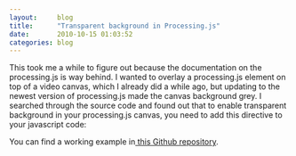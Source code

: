 ```yaml
---
layout:     blog
title:      "Transparent background in Processing.js"
date:       2010-10-15 01:03:52
categories: blog
---
```


This took me a while to figure out because the documentation on the processing.js is way behind. I wanted to overlay a processing.js element on top of a video canvas, which I already did a while ago, but updating to the newest version of processing.js made the canvas background grey. I searched through the source code and found out that to enable transparent background in your processing.js canvas, you need to add this directive to your javascript code:

<div class="wide-750">
  <script src="https://gist.github.com/2077169.js"> </script>
</div>

You can find a working example in<a target="_blank" href="http://github.com/runemadsen/ArduinoDocs"> this Github repository</a>.
